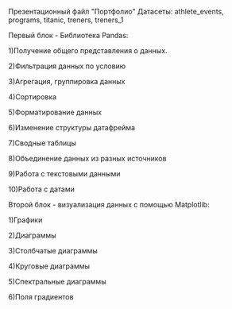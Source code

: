 Презентационный файл "Портфолио" 
Датасеты: athlete_events, programs, titanic, treners, treners_1

Первый блок - Библиотека Pandas:

  1)Получение общего представления о данных.

  2)Фильтрация данных по условию
  
  3)Агрегация, группировка данных
  
  4)Сортировка
  
  5)Форматирование данных
  
  6)Изменение структуры датафрейма
  
  7)Сводные таблицы
  
  8)Объединение данных из разных источников
  
  9)Работа с текстовыми данными
  
  10)Работа с датами


Второй блок - визуализация данных с помощью Matplotlib:

  1)Графики
  
  2)Диаграммы
  
  3)Столбчатые диаграммы
  
  4)Круговые диаграммы
  
  5)Спектральные диаграммы
  
  6)Поля градиентов
